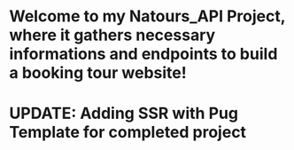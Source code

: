 # Welcome to my Natours_API Project, where it gathers necessary informations and endpoints to build a booking tour website!

# UPDATE: Adding SSR with Pug Template for completed project
